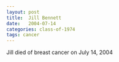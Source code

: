 ```yaml
---
layout: post
title:  Jill Bennett
date:   2004-07-14
categories: class-of-1974
tags: cancer
---
```

Jill died of breast cancer on July 14, 2004
